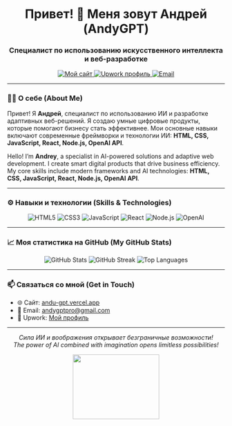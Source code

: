 <h1 align="center">Привет! 👋 Меня зовут Андрей (AndyGPT)</h1>
<h3 align="center">Специалист по использованию искусственного интеллекта и веб-разработке</h3>

<p align="center">
  <a href="https://andu-gpt.vercel.app" target="_blank">
    <img src="https://img.shields.io/badge/Мой_сайт-andu--gpt.vercel.app-3498db?style=for-the-badge&logo=vercel&logoColor=white" alt="Мой сайт">
  </a>
  <a href="https://www.upwork.com/freelancers/~01f566cd0af44e507d" target="_blank">
    <img src="https://img.shields.io/badge/Upwork-Профиль-6fda44?style=for-the-badge&logo=upwork&logoColor=white" alt="Upwork профиль">
  </a>
  <a href="mailto:andygptpro@gmail.com">
    <img src="https://img.shields.io/badge/Email-andygptpro@gmail.com-d14836?style=for-the-badge&logo=gmail&logoColor=white" alt="Email">
  </a>
</p>

---

### 👨‍💻 О себе (About Me)

Привет! Я **Андрей**, специалист по использованию ИИ и разработке адаптивных веб-решений. Я создаю умные цифровые продукты, которые помогают бизнесу стать эффективнее. Мои основные навыки включают современные фреймворки и технологии ИИ: **HTML, CSS, JavaScript, React, Node.js, OpenAI API**.

Hello! I’m **Andrey**, a specialist in AI-powered solutions and adaptive web development. I create smart digital products that drive business efficiency. My core skills include modern frameworks and AI technologies: **HTML, CSS, JavaScript, React, Node.js, OpenAI API**.

---

### ⚙️ Навыки и технологии (Skills & Technologies)

<div align="center">
  <img src="https://img.shields.io/badge/HTML5-E34F26?style=for-the-badge&logo=html5&logoColor=white" alt="HTML5">
  <img src="https://img.shields.io/badge/CSS3-1572B6?style=for-the-badge&logo=css3&logoColor=white" alt="CSS3">
  <img src="https://img.shields.io/badge/JavaScript-F7DF1E?style=for-the-badge&logo=javascript&logoColor=black" alt="JavaScript">
  <img src="https://img.shields.io/badge/React-61DAFB?style=for-the-badge&logo=react&logoColor=black" alt="React">
  <img src="https://img.shields.io/badge/Node.js-339933?style=for-the-badge&logo=nodedotjs&logoColor=white" alt="Node.js">
  <img src="https://img.shields.io/badge/OpenAI-412991?style=for-the-badge&logo=openai&logoColor=white" alt="OpenAI">
</div>

---

### 📈 Моя статистика на GitHub (My GitHub Stats)

<p align="center">
  <img src="https://github-readme-stats.vercel.app/api?username=AndyGptpro&show_icons=true&theme=radical" alt="GitHub Stats">
  <img src="https://github-readme-streak-stats.herokuapp.com/?user=AndyGptpro&theme=radical" alt="GitHub Streak">
  <img src="https://github-readme-stats.vercel.app/api/top-langs/?username=AndyGptpro&layout=compact&theme=radical" alt="Top Languages">
</p>

---

### 📫 Связаться со мной (Get in Touch)

- 🌐 Сайт: [andu-gpt.vercel.app](https://andu-gpt.vercel.app)
- 📧 Email: andygptpro@gmail.com
- 💼 Upwork: [Мой профиль](https://www.upwork.com/freelancers/~01f566cd0af44e507d)

---

<p align="center">
  <i>Сила ИИ и воображения открывает безграничные возможности!<br>
  The power of AI combined with imagination opens limitless possibilities!</i>
</p>

<p align="center">
  <img src="https://media.giphy.com/media/13HgwGsXF0aiGY/giphy.gif" width="200" height="150">
</p>
